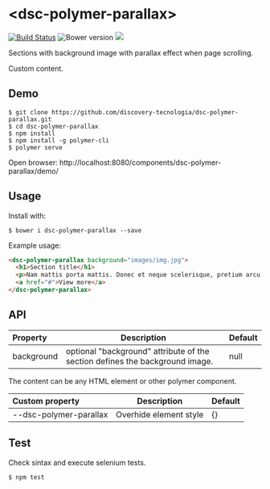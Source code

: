 # &#60;dsc-polymer-parallax&#62;

[![Build Status](https://travis-ci.org/discovery-tecnologia/dsc-polymer-parallax.svg?branch=master)](http://travis-ci.org/#!/discovery-tecnologia/dsc-polymer-parallax)
![Bower version](https://img.shields.io/bower/v/dsc-polymer-parallax.svg)
![](https://img.shields.io/pypi/l/Django.svg)

Sections with background image with parallax effect when page scrolling.

Custom content.

## Demo

```
$ git clone https://github.com/discovery-tecnologia/dsc-polymer-parallax.git
$ cd dsc-polymer-parallax
$ npm install
$ npm install -g polymer-cli
$ polymer serve
```
Open browser: http://localhost:8080/components/dsc-polymer-parallax/demo/

## Usage

Install with:

```
$ bower i dsc-polymer-parallax --save
```

Example usage:

```html
<dsc-polymer-parallax background="images/img.jpg">
  <h1>Section title</h1>
  <p>Nam mattis porta mattis. Donec et neque scelerisque, pretium arcu sed, vehicula diam. Nam a arcu eu sapien porta<br>posuere id id arcu. Fusce rhoncus erat ut nisl pharetra.</p>
  <a href="#">View more</a>
</dsc-polymer-parallax>
```

## API

| Property       | Description                    | Default       |
|:---------------|--------------------------------|---------------|
| background     | optional "background" attribute of the section defines the background image. | null |

The content can be any HTML element or other polymer component.

| Custom property |	Description                       | Default |
|:----------------|-----------------------------------|---------|
| --dsc-polymer-parallax | Overhide element style     | {}      |

## Test

Check sintax and execute selenium tests.

```
$ npm test
```
